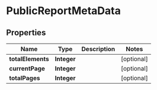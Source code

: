 

# PublicReportMetaData


## Properties

| Name | Type | Description | Notes |
|------------ | ------------- | ------------- | -------------|
|**totalElements** | **Integer** |  |  [optional] |
|**currentPage** | **Integer** |  |  [optional] |
|**totalPages** | **Integer** |  |  [optional] |



